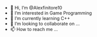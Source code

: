 - 👋 Hi, I’m @Alexfinitore10
- 👀 I’m interested in Game Programming
- 🌱 I’m currently learning C++
- 💞️ I’m looking to collaborate on ...
- 📫 How to reach me ...

<!---
Alexfinitore10/Alexfinitore10 is a ✨ special ✨ repository because its `README.md` (this file) appears on your GitHub profile.
You can click the Preview link to take a look at your changes.
--->
